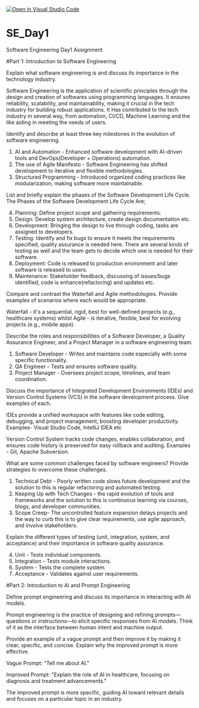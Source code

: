 [![Open in Visual Studio Code](https://classroom.github.com/assets/open-in-vscode-2e0aaae1b6195c2367325f4f02e2d04e9abb55f0b24a779b69b11b9e10269abc.svg)](https://classroom.github.com/online_ide?assignment_repo_id=18496457&assignment_repo_type=AssignmentRepo)

# SE_Day1

Software Engineering Day1 Assignment

#Part 1: Introduction to Software Engineering

Explain what software engineering is and discuss its importance in the technology industry.

Software Engineering is the application of scientific principles through the design and creation of softwares using programming languages. It ensures reliability, scalability, and maintainability, making it crucial in the tech industry for building robust applications. It Has contributed to the tech industry in several way, from automation, CI/CD, Machine Learning and the like aiding in meeting the needs of users.

Identify and describe at least three key milestones in the evolution of software engineering.

1. AI and Automation - Enhanced software development with AI-driven tools and DevOps(Developer + Operations) automation.
2. The use of Agile Manifesto - Software Engineering has shifted development to iterative and flexible methodologies.
3. Structured Programming - Introduced organized coding practices like modularization, making software more maintainable.

List and briefly explain the phases of the Software Development Life Cycle.
The Phases of the Software Development Life Cycle Are;

4. Planning: Define project scope and gathering requirements.
5. Design: Develop system architecture, create design documentation etc.
6. Development: Bringing the design to live through coding, tasks are assigned to developers.
7. Testing: Identify and fix bugs to ensure it meets the requirements specified, quality assurance is needed here. There are several kinds of testing as well and the team gets to decide which one is needed for their software.
8. Deployment: Code is released to production environment and later software is released to users.
9. Maintenance: Stakeholder feedback, discussing of issues/bugs identified, code is enhance(refactoring) and updates etc.

Compare and contrast the Waterfall and Agile methodologies. Provide examples of scenarios where each would be appropriate.

Waterfall - it's a sequential, rigid, best for well-defined projects (e.g., healthcare systems) whilst Agile - is iterative, flexible, best for evolving projects (e.g., mobile apps).

Describe the roles and responsibilities of a Software Developer, a Quality Assurance Engineer, and a Project Manager in a software engineering team.

1. Software Developer - Writes and maintains code especially with some specific functionality.
2. QA Engineer - Tests and ensures software quality.
3. Project Manager - Oversees project scope, timelines, and team coordination.

Discuss the importance of Integrated Development Environments (IDEs) and Version Control Systems (VCS) in the software development process. Give examples of each.

IDEs provide a unified workspace with features like code editing, debugging, and project management, boosting developer productivity. Examples- Visual Studio Code, IntelliJ IDEA etc

Version Control System tracks code changes, enables collaboration, and ensures code history is preserved for easy rollback and auditing. Examples - Git, Apache Subversion.

What are some common challenges faced by software engineers? Provide strategies to overcome these challenges.

1. Technical Debt - Poorly written code slows future development and the solution to this is regular refactoring and automated testing.
2. Keeping Up with Tech Changes - the rapid evolution of tools and frameworks and the solution to this is continuous learning via courses, blogs, and developer communities.
3. Scope Creep- The uncontrolled feature expansion delays projects and the way to curb this is to give clear requirements, use agile approach, and involve stakeholders.

Explain the different types of testing (unit, integration, system, and acceptance) and their importance in software quality assurance.

4. Unit - Tests individual components.
5. Integration - Tests module interactions.
6. System - Tests the complete system.
7. Acceptance - Validates against user requirements.

#Part 2: Introduction to AI and Prompt Engineering

Define prompt engineering and discuss its importance in interacting with AI models.

Prompt engineering is the practice of designing and refining prompts—questions or instructions—to elicit specific responses from AI models. Think of it as the interface between human intent and machine output.

Provide an example of a vague prompt and then improve it by making it clear, specific, and concise. Explain why the improved prompt is more effective.

Vague Prompt: "Tell me about AI."

Improved Prompt: "Explain the role of AI in healthcare, focusing on diagnosis and treatment advancements."

The improved prompt is more specific, guiding AI toward relevant details and focuses on a particular topic in an industry.
